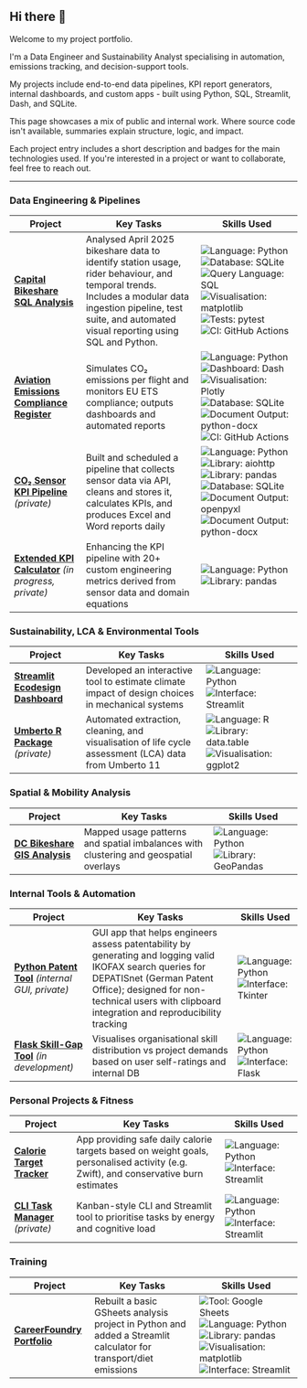 ## Hi there 👋

Welcome to my project portfolio.

I'm a Data Engineer and Sustainability Analyst specialising in automation, emissions tracking, and decision-support tools.

My projects include end-to-end data pipelines, KPI report generators, internal dashboards, and custom apps - built using Python, SQL, Streamlit, Dash, and SQLite.

This page showcases a mix of public and internal work. Where source code isn't available, summaries explain structure, logic, and impact.

Each project entry includes a short description and badges for the main technologies used. If you're interested in a project or want to collaborate, feel free to reach out.

---

### Data Engineering & Pipelines
| Project | Key Tasks | Skills Used |
|---------|-----------|-------------|
| [**Capital Bikeshare SQL Analysis**](https://github.com/daniel-lee-wilkinson/capitalbikeshare_sql) | Analysed April 2025 bikeshare data to identify station usage, rider behaviour, and temporal trends. Includes a modular data ingestion pipeline, test suite, and automated visual reporting using SQL and Python. | ![Language: Python](https://img.shields.io/badge/Language-Python%203.11-blue?logo=python) ![Database: SQLite](https://img.shields.io/badge/Database-SQLite-lightgrey?logo=sqlite) ![Query Language: SQL](https://img.shields.io/badge/Query_Language-SQL-blue) ![Visualisation: matplotlib](https://img.shields.io/badge/Visualisation-matplotlib-orange?logo=matplotlib) ![Tests: pytest](https://img.shields.io/badge/Tests-pytest-green) ![CI: GitHub Actions](https://img.shields.io/badge/CI-GitHub_Actions-brightgreen?logo=github-actions) |
| [**Aviation Emissions Compliance Register**](https://github.com/daniel-lee-wilkinson/aviation-emissions-compliance-register) | Simulates CO₂ emissions per flight and monitors EU ETS compliance; outputs dashboards and automated reports | ![Language: Python](https://img.shields.io/badge/Language-Python%203.11-blue?logo=python) ![Dashboard: Dash](https://img.shields.io/badge/Dashboard-Dash-purple) ![Visualisation: Plotly](https://img.shields.io/badge/Visualisation-Plotly-darkblue?logo=plotly) ![Database: SQLite](https://img.shields.io/badge/Database-SQLite-lightgrey?logo=sqlite) ![Document Output: python-docx](https://img.shields.io/badge/Document_Output-python--docx-lightgrey) ![CI: GitHub Actions](https://img.shields.io/badge/CI-GitHub_Actions-brightgreen?logo=github-actions) |
| [**CO₂ Sensor KPI Pipeline**](https://github.com/daniel-lee-wilkinson/aerostream) *(private)* | Built and scheduled a pipeline that collects sensor data via API, cleans and stores it, calculates KPIs, and produces Excel and Word reports daily | ![Language: Python](https://img.shields.io/badge/Language-Python%203.11-blue?logo=python) ![Library: aiohttp](https://img.shields.io/badge/Library-aiohttp-grey) ![Library: pandas](https://img.shields.io/badge/Library-pandas-green?logo=pandas) ![Database: SQLite](https://img.shields.io/badge/Database-SQLite-grey?logo=sqlite) ![Document Output: openpyxl](https://img.shields.io/badge/Document_Output-openpyxl-grey) ![Document Output: python-docx](https://img.shields.io/badge/Document_Output-python--docx-grey) |
| [**Extended KPI Calculator**](https://github.com/daniel-lee-wilkinson/aerostream) *(in progress, private)* | Enhancing the KPI pipeline with 20+ custom engineering metrics derived from sensor data and domain equations | ![Language: Python](https://img.shields.io/badge/Language-Python%203.11-blue?logo=python) ![Library: pandas](https://img.shields.io/badge/Library-pandas-green?logo=pandas) |

### Sustainability, LCA & Environmental Tools
| Project | Key Tasks | Skills Used |
|---------|-----------|-------------|
| [**Streamlit Ecodesign Dashboard**](https://github.com/daniel-lee-wilkinson/aerostream) | Developed an interactive tool to estimate climate impact of design choices in mechanical systems | ![Language: Python](https://img.shields.io/badge/Language-Python%203.11-blue?logo=python) ![Interface: Streamlit](https://img.shields.io/badge/Interface-Streamlit-red?logo=streamlit) |
| [**Umberto R Package**](https://github.com/daniel-lee-wilkinson/openlca-2-r) *(private)* | Automated extraction, cleaning, and visualisation of life cycle assessment (LCA) data from Umberto 11 | ![Language: R](https://img.shields.io/badge/Language-R-blue?logo=r) ![Library: data.table](https://img.shields.io/badge/Library-data.table-green) ![Visualisation: ggplot2](https://img.shields.io/badge/Visualisation-ggplot2-blue) |

### Spatial & Mobility Analysis
| Project | Key Tasks | Skills Used |
|---------|-----------|-------------|
| [**DC Bikeshare GIS Analysis**](https://github.com/daniel-lee-wilkinson/capitalbikeshare_station_analysis) | Mapped usage patterns and spatial imbalances with clustering and geospatial overlays | ![Language: Python](https://img.shields.io/badge/Language-Python%203.11-blue?logo=python) ![Library: GeoPandas](https://img.shields.io/badge/Library-GeoPandas-green) |

### Internal Tools & Automation
| Project | Key Tasks | Skills Used |
|---------|-----------|-------------|
| [**Python Patent Tool**](https://github.com/daniel-lee-wilkinson/aerostream) *(internal GUI, private)* | GUI app that helps engineers assess patentability by generating and logging valid IKOFAX search queries for DEPATISnet (German Patent Office); designed for non-technical users with clipboard integration and reproducibility tracking | ![Language: Python](https://img.shields.io/badge/Language-Python%203.11-blue?logo=python) ![Interface: Tkinter](https://img.shields.io/badge/Interface-Tkinter-grey) |
| [**Flask Skill-Gap Tool**](https://github.com/daniel-lee-wilkinson/skill-bubbles) *(in development)* | Visualises organisational skill distribution vs project demands based on user self-ratings and internal DB | ![Language: Python](https://img.shields.io/badge/Language-Python%203.11-blue?logo=python) ![Interface: Flask](https://img.shields.io/badge/Interface-Flask-grey?logo=flask) |

### Personal Projects & Fitness
| Project | Key Tasks | Skills Used |
|---------|-----------|-------------|
| [**Calorie Target Tracker**](https://github.com/daniel-lee-wilkinson/calorie_calculator) | App providing safe daily calorie targets based on weight goals, personalised activity (e.g. Zwift), and conservative burn estimates | ![Language: Python](https://img.shields.io/badge/Language-Python%203.11-blue?logo=python) ![Interface: Streamlit](https://img.shields.io/badge/Interface-Streamlit-red?logo=streamlit) |
| [**CLI Task Manager**](https://github.com/daniel-lee-wilkinson/task-webapp) *(private)* | Kanban-style CLI and Streamlit tool to prioritise tasks by energy and cognitive load | ![Language: Python](https://img.shields.io/badge/Language-Python%203.11-blue?logo=python) ![Interface: Streamlit](https://img.shields.io/badge/Interface-Streamlit-red?logo=streamlit) |

### Training
| Project | Key Tasks | Skills Used |
|---------|-----------|-------------|
| [**CareerFoundry Portfolio**](https://github.com/daniel-lee-wilkinson/careerfoundry_DA) | Rebuilt a basic GSheets analysis project in Python and added a Streamlit calculator for transport/diet emissions | ![Tool: Google Sheets](https://img.shields.io/badge/Tool-Google_Sheets-grey?logo=googlesheets) ![Language: Python](https://img.shields.io/badge/Language-Python%203.11-blue?logo=python) ![Library: pandas](https://img.shields.io/badge/Library-pandas-green?logo=pandas) ![Visualisation: matplotlib](https://img.shields.io/badge/Visualisation-matplotlib-blue?logo=matplotlib) ![Interface: Streamlit](https://img.shields.io/badge/Interface-Streamlit-red?logo=streamlit) |
